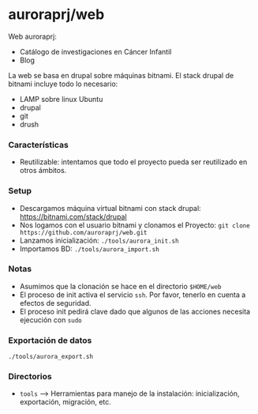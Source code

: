 # auroraprj/web

Web auroraprj:
* Catálogo de investigaciones en Cáncer Infantil
* Blog

La web se basa en drupal sobre máquinas bitnami. El stack drupal de bitnami incluye todo lo necesario:
* LAMP sobre linux Ubuntu
* drupal
* git
* drush

### Características

* Reutilizable: intentamos que todo el proyecto pueda ser reutilizado en otros ámbitos.

### Setup

* Descargamos máquina virtual bitnami con stack drupal: https://bitnami.com/stack/drupal
* Nos logamos con el usuario bitnami y clonamos el Proyecto: `git clone https://github.com/auroraprj/web.git`
* Lanzamos inicialización: `./tools/aurora_init.sh`
* Importamos BD: `./tools/aurora_import.sh`

### Notas

* Asumimos que la clonación se hace en el directorio `$HOME/web`
* El proceso de init activa el servicio `ssh`. Por favor, tenerlo en cuenta a efectos de seguridad.
* El proceso init pedirá clave dado que algunos de las acciones necesita ejecución con `sudo`

### Exportación de datos

```
./tools/aurora_export.sh
```

### Directorios

* `tools` --> Herramientas para manejo de la instalación: inicialización, exportación, migración, etc.
